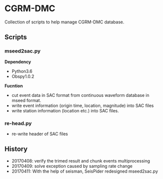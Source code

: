 # CGRM-DMC

Collection of scripts to help manage CGRM-DMC database.

## Scripts

### mseed2sac.py

**Dependency**
* Python3.6
* Obspy1.0.2

**Fucntion**
- cut event data in SAC format from continuous waveform database in mseed format.
- write event information (origin time, location, magnitude) into SAC files
- write station information (location etc.) into SAC files.

### re-head.py
- re-write header of SAC files

## History

- 20170408: verify the trimed result and chunk events multiprocessing
- 20170409: solve exception caused by sampling rate change
- 20170411: With the help of seisman, SeisPider redesigned mseed2sac.py
